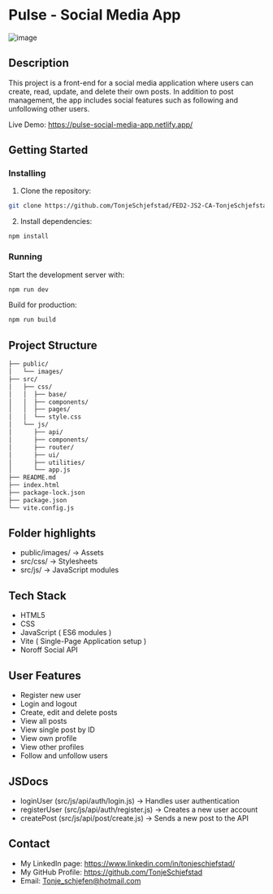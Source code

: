 # Pulse - Social Media App
![image](link)

## Description
This project is a front-end for a social media application where users can create, read, update, and delete their own posts. In addition to post management, the app includes social features such as following and unfollowing other users.

Live Demo: https://pulse-social-media-app.netlify.app/

## Getting Started
### Installing
1. Clone the repository:

```bash
git clone https://github.com/TonjeSchjefstad/FED2-JS2-CA-TonjeSchjefstad.git
```

2. Install dependencies:

```
npm install
```

### Running

Start the development server with:

```bash
npm run dev
```

Build for production:
```bash
npm run build
```

## Project Structure
```bash
├── public/
│   └── images/
├── src/
│   ├── css/
│   │  ├── base/ 
│   │  ├── components/
│   │  ├── pages/
│   │  └── style.css
│   └── js/
│      ├── api/
│      ├── components/
│      ├── router/
│      ├── ui/
│      ├── utilities/
│      └── app.js
├── README.md
├── index.html
├── package-lock.json
├── package.json
└── vite.config.js
```

## Folder highlights
- public/images/ → Assets
- src/css/ → Stylesheets
- src/js/ → JavaScript modules

## Tech Stack
- HTML5
- CSS
- JavaScript ( ES6 modules )
- Vite ( Single-Page Application setup )
- Noroff Social API

## User Features
- Register new user
- Login and logout
- Create, edit and delete posts
- View all posts
- View single post by ID
- View own profile
- View other profiles
- Follow and unfollow users

## JSDocs
- loginUser (src/js/api/auth/login.js) → Handles user authentication
- registerUser (src/js/api/auth/register.js) → Creates a new user account
- createPost (src/js/api/post/create.js) → Sends a new post to the API

## Contact
- My LinkedIn page: https://www.linkedin.com/in/tonjeschjefstad/
- My GitHub Profile: https://github.com/TonjeSchjefstad
- Email: Tonje_schjefen@hotmail.com
  
  
